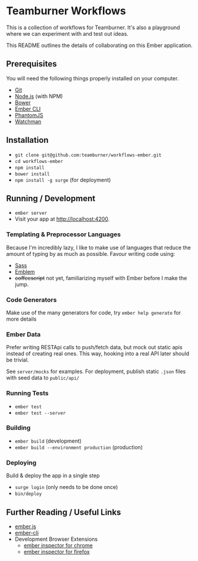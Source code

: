 # Teamburner Workflows

This is a collection of workflows for Teamburner. It's also a playground where we can experiment with and test out ideas.

This README outlines the details of collaborating on this Ember application.


## Prerequisites

You will need the following things properly installed on your computer.

* [Git](http://git-scm.com/)
* [Node.js](http://nodejs.org/) (with NPM)
* [Bower](http://bower.io/)
* [Ember CLI](http://www.ember-cli.com/)
* [PhantomJS](http://phantomjs.org/)
* [Watchman](https://facebook.github.io/watchman/docs/install.html)

## Installation

* `git clone git@github.com:teamburner/workflows-ember.git`
* `cd workflows-ember`
* `npm install`
* `bower install`
* `npm install -g surge` (for deployment)

## Running / Development

* `ember server`
* Visit your app at [http://localhost:4200](http://localhost:4200).

### Templating & Preprocessor Languages

Because I'm incredibly lazy, I like to make use of languages that reduce the amount of typing by as much as possible. Favour writing code using:
* [Sass](http://sass-lang.com/)
* [Emblem](http://emblemjs.com/syntax/)
* ~~coffeescript~~ not yet, familiarizing myself with Ember before I make the jump.

### Code Generators

Make use of the many generators for code, try `ember help generate` for more details

### Ember Data

Prefer writing RESTApi calls to push/fetch data, but mock out static apis instead of creating real ones. This way, hooking into a real API later should be trivial.

See `server/mocks` for examples. For deployment, publish static `.json` files with seed data to `public/api/`

### Running Tests

* `ember test`
* `ember test --server`

### Building

* `ember build` (development)
* `ember build --environment production` (production)

### Deploying

Build & deploy the app in a single step
* `surge login` (only needs to be done once)
* `bin/deploy`

## Further Reading / Useful Links

* [ember.js](http://emberjs.com/)
* [ember-cli](http://www.ember-cli.com/)
* Development Browser Extensions
  * [ember inspector for chrome](https://chrome.google.com/webstore/detail/ember-inspector/bmdblncegkenkacieihfhpjfppoconhi)
  * [ember inspector for firefox](https://addons.mozilla.org/en-US/firefox/addon/ember-inspector/)
